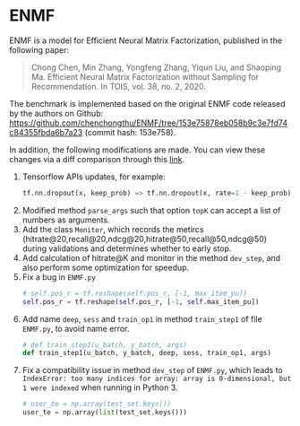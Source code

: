 # ENMF
ENMF is a model for Efficient Neural Matrix Factorization, published in the following paper:

> Chong Chen, Min Zhang, Yongfeng Zhang, Yiqun Liu, and Shaoping Ma. Efficient Neural Matrix Factorization without Sampling for Recommendation. In TOIS, vol. 38, no. 2, 2020.


The benchmark is implemented based on the original ENMF code released by the authors on Github:
https://github.com/chenchongthu/ENMF/tree/153e75878eb058b9c3e7fd74c84355fbda6b7a23 (commit hash: 153e758). 

In addition, the following modifications are made. You can view these changes via a diff comparison through this [link](https://github.com/xue-pai/Open-CF-Benchmarks/compare/ada620b...939f87e?diff=split).


1. Tensorflow APIs updates, for example:
    ```python
    tf.nn.dropout(x, keep_prob) => tf.nn.dropout(x, rate=1 - keep_prob)
    ```
2. Modified method `parse_args` such that option `topK` can accept a list of numbers as arguments.
3. Add the class `Monitor`, which records the metircs (hitrate@20,recall@20,ndcg@20,hitrate@50,recall@50,ndcg@50) during validations and determines whether to early stop.
4. Add calculation of hitrate@K and monitor in the method `dev_step`, and also perform some optimization for speedup.
5. Fix a bug in `ENMF.py`
    ```python
    # self.pos_r = tf.reshape(self.pos_r, [-1, max_item_pu])
    self.pos_r = tf.reshape(self.pos_r, [-1, self.max_item_pu])
    ```
6. Add name `deep`, `sess` and `train_op1` in method `train_step1` of file `ENMF.py`, to avoid name error.
    ```python
    # def train_step1(u_batch, y_batch, args)
    def train_step1(u_batch, y_batch, deep, sess, train_op1, args)
    ```
7. Fix a compatibility issue in method `dev_step` of `ENMF.py`, which leads to `IndexError: too many indices for array: array is 0-dimensional, but 1 were indexed` when running in Python 3.
    ```python
    # user_te = np.array(test_set.keys())
    user_te = np.array(list(test_set.keys()))
    ```
